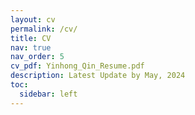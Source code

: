 ```yaml
---
layout: cv
permalink: /cv/
title: CV
nav: true
nav_order: 5
cv_pdf: Yinhong_Qin_Resume.pdf
description: Latest Update by May, 2024
toc:
  sidebar: left
---
```

